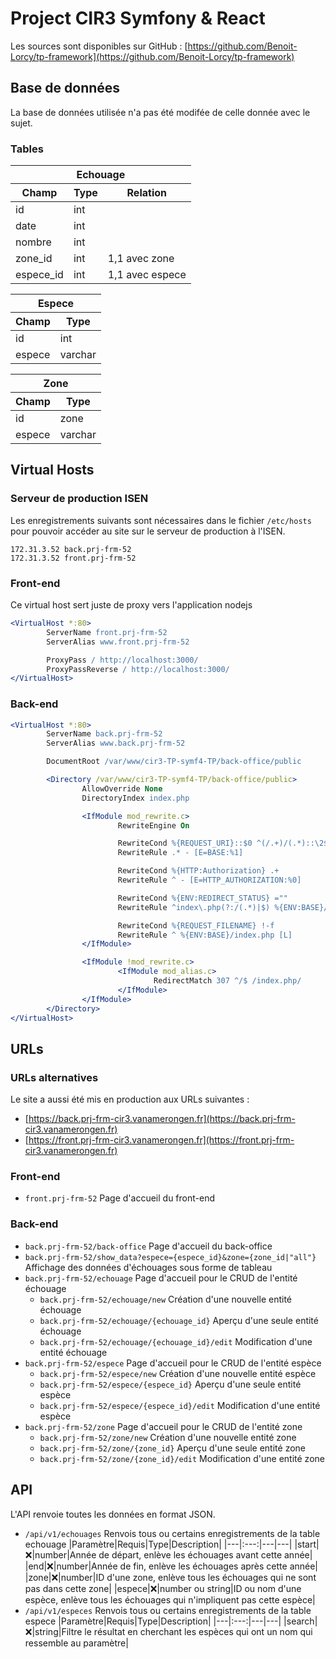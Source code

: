 # Project CIR3 Symfony & React
Les sources sont disponibles sur GitHub : [https://github.com/Benoit-Lorcy/tp-framework](https://github.com/Benoit-Lorcy/tp-framework)

## Base de données
La base de données utilisée n'a pas été modifée de celle donnée avec le sujet.

### Tables
<table>
  <thead>
    <tr>
        <th colspan="3">Echouage</th>
    </tr>
    <tr>
        <th>Champ</th>
        <th>Type</th>
        <th>Relation</th>
    </tr>
  </thead>
  <tbody>
    <tr>
        <td>id</td>
        <td>int</td>
        <td> </td>
    </tr>
    <tr>
        <td>date</td>
        <td>int</td>
        <td> </td>
    </tr>
    <tr>
        <td>nombre</td>
        <td>int</td>
        <td> </td>
    </tr>
    <tr>
        <td>zone_id</td>
        <td>int</td>
        <td>1,1 avec zone</td>
    </tr>
    <tr>
        <td>espece_id</td>
        <td>int</td>
        <td>1,1 avec espece</td>
    </tr>
  </tbody>
</table>

<table>
  <thead>
    <tr>
        <th colspan="3">Espece</th>
    </tr>
    <tr>
        <th>Champ</th>
        <th>Type</th>
    </tr>
  </thead>
  <tbody>
    <tr>
        <td>id</td>
        <td>int</td>
    </tr>
    <tr>
        <td>espece</td>
        <td>varchar</td>
    </tr>
  </tbody>
</table>

<table>
  <thead>
    <tr>
        <th colspan="3">Zone</th>
    </tr>
    <tr>
        <th>Champ</th>
        <th>Type</th>
    </tr>
  </thead>
  <tbody>
    <tr>
        <td>id</td>
        <td>zone</td>
    </tr>
    <tr>
        <td>espece</td>
        <td>varchar</td>
    </tr>
  </tbody>
</table>

## Virtual Hosts
### Serveur de production ISEN
Les enregistrements suivants sont nécessaires dans le fichier `/etc/hosts`
pour pouvoir accéder au site sur le serveur de production à l'ISEN.
```
172.31.3.52 back.prj-frm-52
172.31.3.52 front.prj-frm-52
```
### Front-end
Ce virtual  host sert juste de proxy vers l'application nodejs
```apache
<VirtualHost *:80>
        ServerName front.prj-frm-52
        ServerAlias www.front.prj-frm-52

        ProxyPass / http://localhost:3000/
        ProxyPassReverse / http://localhost:3000/
</VirtualHost>
```
### Back-end
```apache
<VirtualHost *:80>
        ServerName back.prj-frm-52
        ServerAlias www.back.prj-frm-52

        DocumentRoot /var/www/cir3-TP-symf4-TP/back-office/public

        <Directory /var/www/cir3-TP-symf4-TP/back-office/public>
                AllowOverride None
                DirectoryIndex index.php

                <IfModule mod_rewrite.c>
                        RewriteEngine On

                        RewriteCond %{REQUEST_URI}::$0 ^(/.+)/(.*)::\2$
                        RewriteRule .* - [E=BASE:%1]

                        RewriteCond %{HTTP:Authorization} .+
                        RewriteRule ^ - [E=HTTP_AUTHORIZATION:%0]

                        RewriteCond %{ENV:REDIRECT_STATUS} =""
                        RewriteRule ^index\.php(?:/(.*)|$) %{ENV:BASE}/$1 [R=301,L]

                        RewriteCond %{REQUEST_FILENAME} !-f
                        RewriteRule ^ %{ENV:BASE}/index.php [L]
                </IfModule>

                <IfModule !mod_rewrite.c>
                        <IfModule mod_alias.c>
                                RedirectMatch 307 ^/$ /index.php/
                        </IfModule>
                </IfModule>
        </Directory>
</VirtualHost>
```
## URLs

### URLs alternatives
Le site a aussi été mis en production aux URLs suivantes :
* [https://back.prj-frm-cir3.vanamerongen.fr](https://back.prj-frm-cir3.vanamerongen.fr)
* [https://front.prj-frm-cir3.vanamerongen.fr](https://front.prj-frm-cir3.vanamerongen.fr)

### Front-end
* `front.prj-frm-52` Page d'accueil du front-end

### Back-end
* `back.prj-frm-52/back-office` Page d'accueil du back-office
* `back.prj-frm-52/show_data?espece={espece_id}&zone={zone_id|"all"}` Affichage des données d'échouages sous forme de tableau
* `back.prj-frm-52/echouage` Page d'accueil pour le CRUD de l'entité échouage
    * `back.prj-frm-52/echouage/new` Création d'une nouvelle entité échouage
    * `back.prj-frm-52/echouage/{echouage_id}` Aperçu d'une seule entité échouage
    * `back.prj-frm-52/echouage/{echouage_id}/edit` Modification d'une entité échouage
* `back.prj-frm-52/espece` Page d'accueil pour le CRUD de l'entité espèce
    * `back.prj-frm-52/espece/new` Création d'une nouvelle entité espèce
    * `back.prj-frm-52/espece/{espece_id}` Aperçu d'une seule entité espèce
    * `back.prj-frm-52/espece/{espece_id}/edit` Modification d'une entité espèce
* `back.prj-frm-52/zone` Page d'accueil pour le CRUD de l'entité zone
    * `back.prj-frm-52/zone/new` Création d'une nouvelle entité zone
    * `back.prj-frm-52/zone/{zone_id}` Aperçu d'une seule entité zone
    * `back.prj-frm-52/zone/{zone_id}/edit` Modification d'une entité zone

## API

L'API renvoie toutes les données en format JSON.

* `/api/v1/echouages` Renvois tous ou certains enregistrements de la table echouage
  |Paramètre|Requis|Type|Description|
  |---|:---:|---|---|
  |start|❌|number|Année de départ, enlève les échouages avant cette année|
  |end|❌|number|Année de fin, enlève les échouages après cette année|
  |zone|❌|number|ID d'une zone, enlève tous les échouages qui ne sont pas dans cette zone|
  |espece|❌|number ou string|ID ou nom d'une espèce, enlève tous les échouages qui n'impliquent pas cette espèce|
* `/api/v1/especes` Renvois tous ou certains enregistrements de la table espece
  |Paramètre|Requis|Type|Description|
  |---|:---:|---|---|
  |search|❌|string|Filtre le résultat en cherchant les espèces qui ont un nom qui ressemble au paramètre|
